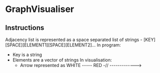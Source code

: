 # GraphVisualiser

## Instructions
Adjacency list is represented as a space separated list of strings
    - [KEY][SPACE][ELEMENT1][SPACE][ELEMENT2]...
In program:
 - Key is a string
 - Elements are a vector of strings
In visualisation:
    - Arrow represented as WHITE ----- RED
    -//                      ------------->
    
